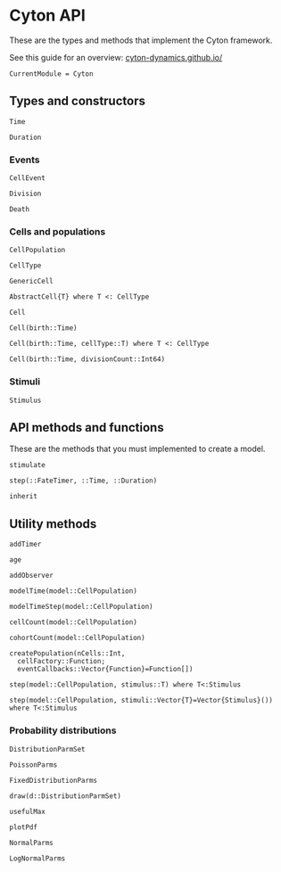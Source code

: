 # Cyton API
These are the types and methods that implement the Cyton framework.

See this guide for an overview: [cyton-dynamics.github.io/](https://cyton-dynamics.github.io/)


```@meta
CurrentModule = Cyton
```

## Types and constructors
```@docs
Time
```

```@docs
Duration
```

### Events
```@docs
CellEvent
```

```@docs
Division
```

```@docs
Death
```

### Cells and populations
```@docs
CellPopulation
```

```@docs
CellType
```

```@docs
GenericCell
```

```@docs
AbstractCell{T} where T <: CellType
```

```@docs
Cell
```

```@docs
Cell(birth::Time)
```

```@docs
Cell(birth::Time, cellType::T) where T <: CellType
```

```@docs
Cell(birth::Time, divisionCount::Int64)
```

### Stimuli
```@docs
Stimulus
```

## API methods and functions
These are the methods that you must implemented to create a model.

```@docs
stimulate
```

```@docs
step(::FateTimer, ::Time, ::Duration)
```

```@docs
inherit
```

## Utility methods
```@docs
addTimer
```

```@docs
age
```

```@docs
addObserver
```

```@docs
modelTime(model::CellPopulation)
```

```@docs
modelTimeStep(model::CellPopulation)
```

```@docs
cellCount(model::CellPopulation)
```

```@docs
cohortCount(model::CellPopulation)
```

```@docs
createPopulation(nCells::Int, 
  cellFactory::Function; 
  eventCallbacks::Vector{Function}=Function[])
```

```@docs
step(model::CellPopulation, stimulus::T) where T<:Stimulus
```

```@docs
step(model::CellPopulation, stimuli::Vector{T}=Vector{Stimulus}()) where T<:Stimulus
```

### Probability distributions
```@docs
DistributionParmSet
```

```@docs
PoissonParms
```

```@docs
FixedDistributionParms
```

```@docs
draw(d::DistributionParmSet)
```

```@docs
usefulMax
```

```@docs
plotPdf
```

```@docs
NormalParms
```

```@docs
LogNormalParms
```
